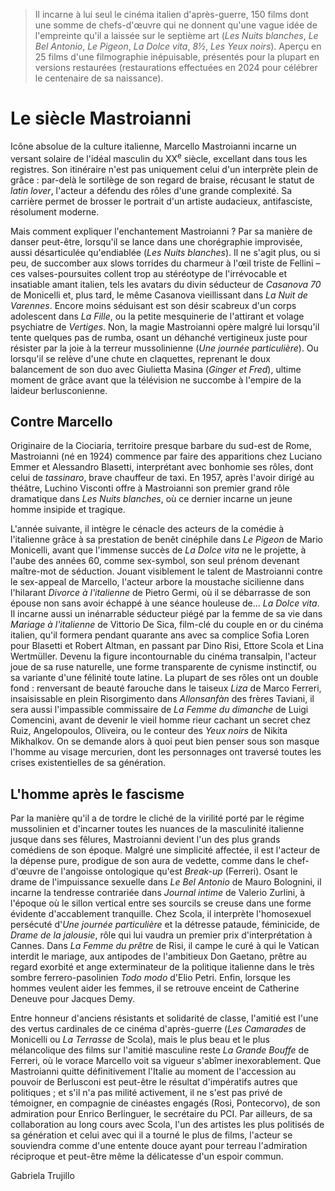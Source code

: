 > Il incarne à lui seul le cinéma italien d'après-guerre, 150 films dont une somme de chefs-d'œuvre qui ne donnent qu'une vague idée de l'empreinte qu'il a laissée sur le septième art (_Les Nuits blanches_, _Le Bel Antonio_, _Le Pigeon_, _La Dolce vita_, _8½_, _Les Yeux noirs_). Aperçu en 25 films d'une filmographie inépuisable, présentés pour la plupart en versions restaurées (restaurations effectuées en 2024 pour célébrer le centenaire de sa naissance).

# Le siècle Mastroianni

Icône absolue de la culture italienne, Marcello Mastroianni incarne un versant solaire de l'idéal masculin du XX<sup>e</sup> siècle, excellant dans tous les registres. Son itinéraire n'est pas uniquement celui d'un interprète plein de grâce : par-delà le sortilège de son regard de braise, récusant le statut de _latin lover_, l'acteur a défendu des rôles d'une grande complexité. Sa carrière permet de brosser le portrait d'un artiste audacieux, antifasciste, résolument moderne.

Mais comment expliquer l'enchantement Mastroianni ? Par sa manière de danser peut-être, lorsqu'il se lance dans une chorégraphie improvisée, aussi désarticulée qu'endiablée (_Les Nuits blanches_). Il ne s'agit plus, ou si peu, de succomber aux slows torrides du charmeur à l'œil triste de Fellini – ces valses-poursuites collent trop au stéréotype de l'irrévocable et insatiable amant italien, tels les avatars du divin séducteur de _Casanova 70_ de Monicelli et, plus tard, le même Casanova vieillissant dans _La Nuit de Varennes_. Encore moins séduisant est son désir scabreux d'un corps adolescent dans _La Fille_, ou la petite mesquinerie de l'attirant et volage psychiatre de _Vertiges_. Non, la magie Mastroianni opère malgré lui lorsqu'il tente quelques pas de rumba, osant un déhanché vertigineux juste pour résister par la joie à la terreur mussolinienne (_Une journée particulière_). Ou lorsqu'il se relève d'une chute en claquettes, reprenant le doux balancement de son duo avec Giulietta Masina (_Ginger et Fred_), ultime moment de grâce avant que la télévision ne succombe à l'empire de la laideur berlusconienne.

## Contre Marcello

Originaire de la Ciociaria, territoire presque barbare du sud-est de Rome, Mastroianni (né en 1924) commence par faire des apparitions chez Luciano Emmer et Alessandro Blasetti, interprétant avec bonhomie ses rôles, dont celui de _tassinaro_, brave chauffeur de taxi. En 1957, après l'avoir dirigé au théâtre, Luchino Visconti offre à Mastroianni son premier grand rôle dramatique dans _Les Nuits blanches_, où ce dernier incarne un jeune homme insipide et tragique.

L'année suivante, il intègre le cénacle des acteurs de la comédie à l'italienne grâce à sa prestation de benêt cinéphile dans _Le Pigeon_ de Mario Monicelli, avant que l'immense succès de _La Dolce vita_ ne le projette, à l'aube des années 60, comme sex-symbol, son seul prénom devenant maître-mot de séduction. Jouant visiblement le talent de Mastroianni contre le sex-appeal de Marcello, l'acteur arbore la moustache sicilienne dans l'hilarant _Divorce à l'italienne_ de Pietro Germi, où il se débarrasse de son épouse non sans avoir échappé à une séance houleuse de... _La Dolce vita_. Il incarne aussi un inénarrable séducteur piégé par la femme de sa vie dans _Mariage à l'italienne_ de Vittorio De Sica, film-clé du couple en or du cinéma italien, qu'il formera pendant quarante ans avec sa complice Sofia Loren pour Blasetti et Robert Altman, en passant par Dino Risi, Ettore Scola et Lina Wertmüller. Devenu la figure incontournable du cinéma transalpin, l'acteur joue de sa ruse naturelle, une forme transparente de cynisme instinctif, ou sa variante d'une félinité toute latine. La plupart de ses rôles ont un double fond : renversant de beauté farouche dans le taiseux _Liza_ de Marco Ferreri, insaisissable en plein Risorgimento dans _Allonsanfàn_ des frères Taviani, il sera aussi l'impassible commissaire de _La Femme du dimanche_ de Luigi Comencini, avant de devenir le vieil homme rieur cachant un secret chez Ruiz, Angelopoulos, Oliveira, ou le conteur des _Yeux noirs_ de Nikita Mikhalkov. On se demande alors à quoi peut bien penser sous son masque l'homme au visage mercurien, dont les personnages ont traversé toutes les crises existentielles de sa génération.

## L'homme après le fascisme

Par la manière qu'il a de tordre le cliché de la virilité porté par le régime mussolinien et d'incarner toutes les nuances de la masculinité italienne jusque dans ses fêlures, Mastroianni devient l'un des plus grands comédiens de son époque. Malgré une simplicité affectée, il est l'acteur de la dépense pure, prodigue de son aura de vedette, comme dans le chef-d'œuvre de l'angoisse ontologique qu'est _Break-up_ (Ferreri). Osant le drame de l'impuissance sexuelle dans _Le Bel Antonio_ de Mauro Bolognini, il incarne la tendresse contrariée dans _Journal intime_ de Valerio Zurlini, à l'époque où le sillon vertical entre ses sourcils se creuse dans une forme évidente d'accablement tranquille. Chez Scola, il interprète l'homosexuel persécuté d'_Une journée particulière_ et la détresse pataude, féminicide, de _Drame de la jalousie_, rôle qui lui vaudra un premier prix d'interprétation à Cannes. Dans _La Femme du prêtre_ de Risi, il campe le curé à qui le Vatican interdit le mariage, aux antipodes de l'ambitieux Don Gaetano, prêtre au regard exorbité et ange exterminateur de la politique italienne dans le très sombre ferrero-pasolinien _Todo modo_ d'Elio Petri. Enfin, lorsque les hommes veulent aider les femmes, il se retrouve enceint de Catherine Deneuve pour Jacques Demy.

Entre honneur d'anciens résistants et solidarité de classe, l'amitié est l'une des vertus cardinales de ce cinéma d'après-guerre (_Les Camarades_ de Monicelli ou _La Terrasse_ de Scola), mais le plus beau et le plus mélancolique des films sur l'amitié masculine reste _La Grande Bouffe_ de Ferreri, où le vorace Marcello voit sa vigueur s'abîmer inexorablement. Que Mastroianni quitte définitivement l'Italie au moment de l'accession au pouvoir de Berlusconi est peut-être le résultat d'impératifs autres que politiques ; et s'il n'a pas milité activement, il ne s'est pas privé de témoigner, en compagnie de cinéastes engagés (Rosi, Pontecorvo), de son admiration pour Enrico Berlinguer, le secrétaire du PCI. Par ailleurs, de sa collaboration au long cours avec Scola, l'un des artistes les plus politisés de sa génération et celui avec qui il a tourné le plus de films, l'acteur se souviendra comme d'une entente douce ayant pour terreau l'admiration réciproque et peut-être même la délicatesse d'un espoir commun.

<div class="author">Gabriela Trujillo</div>
